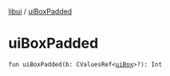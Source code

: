 [libui](README.md) / [uiBoxPadded](ui-box-padded.md)

# uiBoxPadded

`fun uiBoxPadded(b: CValuesRef<`[`uiBox`](ui-box.md)`>?): Int`